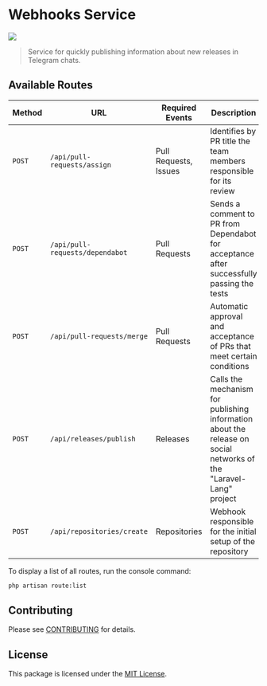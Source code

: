 # Webhooks Service

![](https://preview.dragon-code.pro/laravel-lang/webhooks-service.svg?brand=laravel)

> Service for quickly publishing information about new releases in Telegram chats.

## Available Routes

| Method | URL                             | Required Events       | Description                                                                                                       |
|--------|---------------------------------|-----------------------|-------------------------------------------------------------------------------------------------------------------|
| `POST` | `/api/pull-requests/assign`     | Pull Requests, Issues | Identifies by PR title the team members responsible for its review                                                |
| `POST` | `/api/pull-requests/dependabot` | Pull Requests         | Sends a comment to PR from Dependabot for acceptance after successfully passing the tests                         |
| `POST` | `/api/pull-requests/merge`      | Pull Requests         | Automatic approval and acceptance of PRs that meet certain conditions                                             |
| `POST` | `/api/releases/publish`         | Releases              | Calls the mechanism for publishing information about the release on social networks of the "Laravel-Lang" project |
| `POST` | `/api/repositories/create`      | Repositories          | Webhook responsible for the initial setup of the repository                                                       |

To display a list of all routes, run the console command:

```Bash
php artisan route:list
```

## Contributing

Please see [CONTRIBUTING](https://laravel-lang.com/contributions.html) for details.

## License

This package is licensed under the [MIT License](https://laravel-lang.com/license.html).
